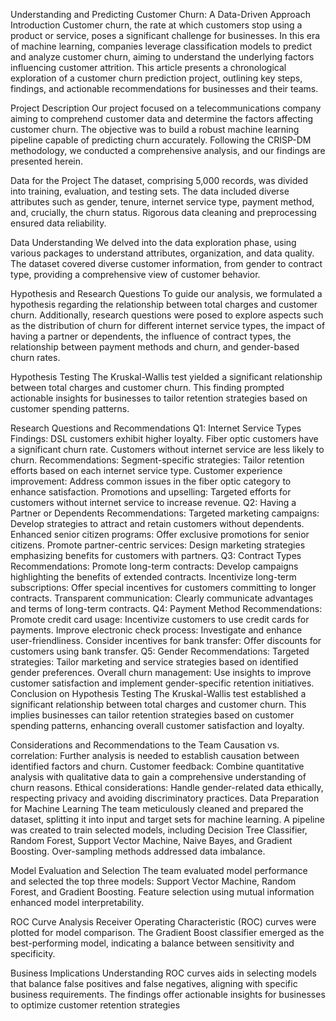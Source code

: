 
Understanding and Predicting Customer Churn: A Data-Driven Approach
Introduction
Customer churn, the rate at which customers stop using a product or service, poses a significant challenge for businesses. In this era of machine learning, companies leverage classification models to predict and analyze customer churn, aiming to understand the underlying factors influencing customer attrition. This article presents a chronological exploration of a customer churn prediction project, outlining key steps, findings, and actionable recommendations for businesses and their teams.

Project Description
Our project focused on a telecommunications company aiming to comprehend customer data and determine the factors affecting customer churn. The objective was to build a robust machine learning pipeline capable of predicting churn accurately. Following the CRISP-DM methodology, we conducted a comprehensive analysis, and our findings are presented herein.

Data for the Project
The dataset, comprising 5,000 records, was divided into training, evaluation, and testing sets. The data included diverse attributes such as gender, tenure, internet service type, payment method, and, crucially, the churn status. Rigorous data cleaning and preprocessing ensured data reliability.

Data Understanding
We delved into the data exploration phase, using various packages to understand attributes, organization, and data quality. The dataset covered diverse customer information, from gender to contract type, providing a comprehensive view of customer behavior.

Hypothesis and Research Questions
To guide our analysis, we formulated a hypothesis regarding the relationship between total charges and customer churn. Additionally, research questions were posed to explore aspects such as the distribution of churn for different internet service types, the impact of having a partner or dependents, the influence of contract types, the relationship between payment methods and churn, and gender-based churn rates.

Hypothesis Testing
The Kruskal-Wallis test yielded a significant relationship between total charges and customer churn. This finding prompted actionable insights for businesses to tailor retention strategies based on customer spending patterns.

Research Questions and Recommendations
Q1: Internet Service Types
Findings:
DSL customers exhibit higher loyalty.
Fiber optic customers have a significant churn rate.
Customers without internet service are less likely to churn.
Recommendations:
Segment-specific strategies: Tailor retention efforts based on each internet service type.
Customer experience improvement: Address common issues in the fiber optic category to enhance satisfaction.
Promotions and upselling: Targeted efforts for customers without internet service to increase revenue.
Q2: Having a Partner or Dependents
Recommendations:
Targeted marketing campaigns: Develop strategies to attract and retain customers without dependents.
Enhanced senior citizen programs: Offer exclusive promotions for senior citizens.
Promote partner-centric services: Design marketing strategies emphasizing benefits for customers with partners.
Q3: Contract Types
Recommendations:
Promote long-term contracts: Develop campaigns highlighting the benefits of extended contracts.
Incentivize long-term subscriptions: Offer special incentives for customers committing to longer contracts.
Transparent communication: Clearly communicate advantages and terms of long-term contracts.
Q4: Payment Method
Recommendations:
Promote credit card usage: Incentivize customers to use credit cards for payments.
Improve electronic check process: Investigate and enhance user-friendliness.
Consider incentives for bank transfer: Offer discounts for customers using bank transfer.
Q5: Gender
Recommendations:
Targeted strategies: Tailor marketing and service strategies based on identified gender preferences.
Overall churn management: Use insights to improve customer satisfaction and implement gender-specific retention initiatives.
Conclusion on Hypothesis Testing
The Kruskal-Wallis test established a significant relationship between total charges and customer churn. This implies businesses can tailor retention strategies based on customer spending patterns, enhancing overall customer satisfaction and loyalty.

Considerations and Recommendations to the Team
Causation vs. correlation: Further analysis is needed to establish causation between identified factors and churn.
Customer feedback: Combine quantitative analysis with qualitative data to gain a comprehensive understanding of churn reasons.
Ethical considerations: Handle gender-related data ethically, respecting privacy and avoiding discriminatory practices.
Data Preparation for Machine Learning
The team meticulously cleaned and prepared the dataset, splitting it into input and target sets for machine learning. A pipeline was created to train selected models, including Decision Tree Classifier, Random Forest, Support Vector Machine, Naive Bayes, and Gradient Boosting. Over-sampling methods addressed data imbalance.

Model Evaluation and Selection
The team evaluated model performance and selected the top three models: Support Vector Machine, Random Forest, and Gradient Boosting. Feature selection using mutual information enhanced model interpretability.

ROC Curve Analysis
Receiver Operating Characteristic (ROC) curves were plotted for model comparison. The Gradient Boost classifier emerged as the best-performing model, indicating a balance between sensitivity and specificity.

Business Implications
Understanding ROC curves aids in selecting models that balance false positives and false negatives, aligning with specific business requirements. The findings offer actionable insights for businesses to optimize customer retention strategies
